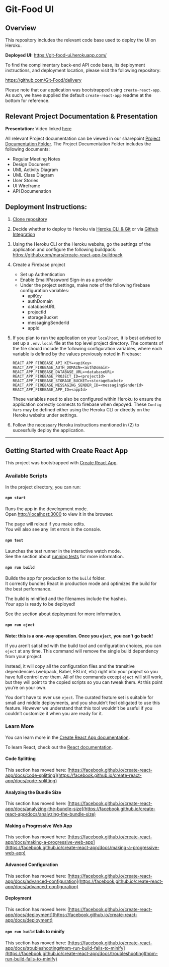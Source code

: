 # Git-Food UI

## Overview
This repository includes the relevant code base used to deploy the UI on Heroku. 

**Deployed UI:** https://git-food-ui.herokuapp.com/

To find the complimentary back-end API code base, its deployment instructions, and deployment location, please visit the following repository: 

https://github.com/Git-Food/delivery

Please note that our application was bootstrapped using `create-react-app`. As such, we have supplied the default `create-react-app` readme at the bottom for reference.

## Relevant Project Documentation & Presentation

**Presentation:** Video linked [here](https://youtu.be/_bmIMcCgcKo)

All relevant Project documentation can be viewed in our sharepoint [Project Documentation Folder](https://northeastern.sharepoint.com/:f:/s/Fit/ElOVh2COQF1HiinugLhexDsBWroZ5DJ4_e9nemJrSCzguw?e=4v71vy). The Project Documentation Folder includes the following documents:
* Regular Meeting Notes
* Design Document
* UML Activity Diagram
* UML Class Diagram
* User Stories
* UI Wireframe
* API Documenation

## Deployment Instructions:
1) [Clone repository](https://docs.github.com/en/free-pro-team@latest/github/creating-cloning-and-archiving-repositories/cloning-a-repository)
2) Decide whether to deploy to Heroku via [Heroku CLI & Git](https://devcenter.heroku.com/articles/git) or via [Github Integration](https://devcenter.heroku.com/articles/github-integration)
3) Using the Heroku CLI or the Heroku website, go the settings of the application and configure the following buildpack: https://github.com/mars/create-react-app-buildpack
4) Create a Firebase project
    * Set up Authentication
    * Enable Email/Password Sign-in as a provider
    * Under the project settings, make note of the following firebase configuration variables:
        * apiKey
        * authDomain
        * databaseURL
        * projectId
        * storageBucket
        * messagingSenderId
        * appId
5) If you plan to run the application on your `localhost`, it is best advised to set up a `.env.local` file at the top level project directory. The contents of the file should include the following configuration variables, where each variable is defined by the values previously noted in Firebase:
    ```
    REACT_APP_FIREBASE_API_KEY=<apiKey>
    REACT_APP_FIREBASE_AUTH_DOMAIN=<authDomain>
    REACT_APP_FIREBASE_DATABASE_URL=<databaseURL>
    REACT_APP_FIREBASE_PROJECT_ID=<projectId>
    REACT_APP_FIREBASE_STORAGE_BUCKET=<storageBucket>
    REACT_APP_FIREBASE_MESSAGING_SENDER_ID=<messagingSenderId>
    REACT_APP_FIREBASE_APP_ID=<appId>
    ```

    These variables need to also be configured within Heroku to ensure the application correctly connects to firebase when depoyed. These `Config Vars` may be defined either using the Heroku CLI or directly on the Heroku website under settings.

6) Follow the necessary Heroku instructions mentioned in (2) to sucessfully deploy the application.

---


## Getting Started with Create React App

This project was bootstrapped with [Create React App](https://github.com/facebook/create-react-app).

### Available Scripts

In the project directory, you can run:

#### `npm start`

Runs the app in the development mode.\
Open [http://localhost:3000](http://localhost:3000) to view it in the browser.

The page will reload if you make edits.\
You will also see any lint errors in the console.

#### `npm test`

Launches the test runner in the interactive watch mode.\
See the section about [running tests](https://facebook.github.io/create-react-app/docs/running-tests) for more information.

#### `npm run build`

Builds the app for production to the `build` folder.\
It correctly bundles React in production mode and optimizes the build for the best performance.

The build is minified and the filenames include the hashes.\
Your app is ready to be deployed!

See the section about [deployment](https://facebook.github.io/create-react-app/docs/deployment) for more information.

#### `npm run eject`

**Note: this is a one-way operation. Once you `eject`, you can’t go back!**

If you aren’t satisfied with the build tool and configuration choices, you can `eject` at any time. This command will remove the single build dependency from your project.

Instead, it will copy all the configuration files and the transitive dependencies (webpack, Babel, ESLint, etc) right into your project so you have full control over them. All of the commands except `eject` will still work, but they will point to the copied scripts so you can tweak them. At this point you’re on your own.

You don’t have to ever use `eject`. The curated feature set is suitable for small and middle deployments, and you shouldn’t feel obligated to use this feature. However we understand that this tool wouldn’t be useful if you couldn’t customize it when you are ready for it.

### Learn More

You can learn more in the [Create React App documentation](https://facebook.github.io/create-react-app/docs/getting-started).

To learn React, check out the [React documentation](https://reactjs.org/).

#### Code Splitting

This section has moved here: [https://facebook.github.io/create-react-app/docs/code-splitting](https://facebook.github.io/create-react-app/docs/code-splitting)

#### Analyzing the Bundle Size

This section has moved here: [https://facebook.github.io/create-react-app/docs/analyzing-the-bundle-size](https://facebook.github.io/create-react-app/docs/analyzing-the-bundle-size)

#### Making a Progressive Web App

This section has moved here: [https://facebook.github.io/create-react-app/docs/making-a-progressive-web-app](https://facebook.github.io/create-react-app/docs/making-a-progressive-web-app)

#### Advanced Configuration

This section has moved here: [https://facebook.github.io/create-react-app/docs/advanced-configuration](https://facebook.github.io/create-react-app/docs/advanced-configuration)

#### Deployment

This section has moved here: [https://facebook.github.io/create-react-app/docs/deployment](https://facebook.github.io/create-react-app/docs/deployment)

#### `npm run build` fails to minify

This section has moved here: [https://facebook.github.io/create-react-app/docs/troubleshooting#npm-run-build-fails-to-minify](https://facebook.github.io/create-react-app/docs/troubleshooting#npm-run-build-fails-to-minify)
